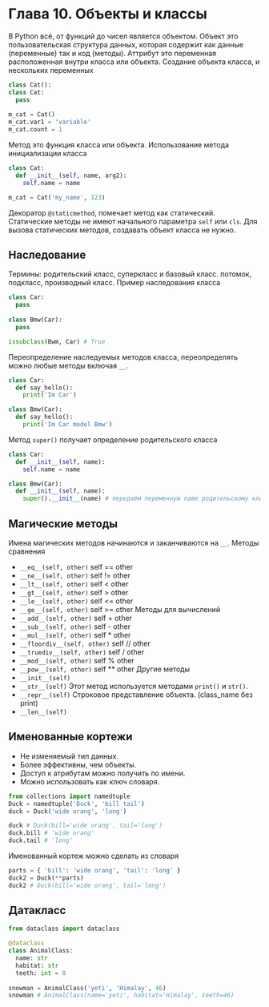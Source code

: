 # Глава 10. Объекты и классы
В Python всё, от функций до чисел является объектом.
Объект это пользовательская структура данных, которая содержит как данные (переменные)
так и код (методы). 
Аттрибут это переменная расположенная внутри класса или объекта.
Создание объекта класса, и нескольких переменных
```python
class Cat():
class Cat:
  pass
  
m_cat = Cat()
m_cat.var1 = 'variable'
m_cat.count = 1
```
Метод это функция класса или объекта.
Использование метода инициализации класса
```python
class Cat:
  def __init__(self, name, arg2):
    self.name = name

m_cat = Cat('my_name', 123)
```
Декоратор `@staticmethod`, помечает метод как статический.
Статические методы не имеют начального параметра `self` или `cls`.
Для вызова статических методов, создавать объект класса не нужно.

## Наследование
Термины: родительский класс, суперкласс и базовый класс.
потомок, подкласс, производный класс.
Пример наследования класса
```python
class Car:
  pass
  
class Bmw(Car):
  pass

issubclass(Bwm, Car) # True
```
Переопределение наследуемых методов класса, переопределять можно любые методы включая `__`.
```python
class Car:
  def say_hello():
    print('Im Car')

class Bmw(Car):
  def say_hello():
    print('Im Car model Bmw')
```
Метод `super()` получает определение родительского класса
```python
class Car:
  def __init__(self, name):
    self.name = name

class Bmw(Car):
  def __init__(self, name):
    super().__init__(name) # передаём переменную name родительскому классу
```

## Магические методы
Имена магических методов начинаются и заканчиваются на `__`.
Методы сравнения
- `__eq__(self, other)` self == other
- `__ne__(self, other)` self != other
- `__lt__(self, other)` self < other
- `__gt__(self, other)` self > other
- `__le__(self, other)` self <= other
- `__ge__(self, other)` self >= other
Методы для вычислений
- `__add__(self, other)` 
  self + other
- `__sub__(self, other)`
  self - other
- `__mul__(self, other)`
  self * other
- `__floordiv__(self, other)`
  self // other
- `__truediv__(self, other)`
  self / other
- `__mod__(self, other)`
  self % other
- `__pow__(self, other)`
  self ** other
Другие методы
- `__init__(self)`
- `__str__(self)`
  Этот метод используется методами `print()` и `str()`.
- `__repr__(self)`
  Строковое представление объекта. (class_name без print)
- `__len__(self)`

## Именованные кортежи
- Не изменяемый тип данных.
- Более эффективны, чем объекты.
- Доступ к атрибутам можно получить по имени.
- Можно использовать как ключ словаря.
```python
from collections import namedtuple
Duck = namedtuple('Duck', 'bill tail')
duck = Duck('wide orang', 'long')

duck # Duck(bill='wide orang', tail='long')
duck.bill # 'wide orang'
duck.tail # 'long'
```
Именованный кортеж можно сделать из словаря
```python
parts = { 'bill': 'wide orang', 'tail': 'long' }
duck2 = Duck(**parts)
duck2 # Duck(bill='wide orang', tail='long') 
```

## Датакласс
```python
from dataclass import dataclass

@dataclass
class AnimalClass:
  name: str
  habitat: str
  teeth: int = 0
  
snowman = AnimalClass('yeti', 'Himalay', 46)
snowman # AnimalClass(name='yeti', habitat='Himalay', teeth=46)
```

